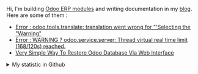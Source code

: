Hi, I'm building [Odoo ERP modules](https://apps.odoo.com/apps/browse?repo_maintainer_id=276647) and writing documentation in my [blog](https://blog.altela.net). Here are some of them :
<!-- BLOG-POST-LIST:START -->
- [Error : odoo.tools.translate: translation went wrong for &quot;&#39;Selecting the &quot;Warning&quot;](https://blog.altela.net/2023/01/error-odootoolstranslate-translation.html)
- [Error : WARNING ? odoo.service.server: Thread virtual real time limit &lpar;168/120s&rpar; reached.](https://blog.altela.net/2023/01/error-warning-odooserviceserver-thread.html)
- [Very Simple Way To Restore Odoo Database Via Web Interface](https://blog.altela.net/2023/01/very-simple-way-to-restore-odoo.html)
<!-- BLOG-POST-LIST:END -->


<details>
    <summary>My statistic in Github</summary>
<div>

<img height="154" src="https://github-readme-stats.vercel.app/api?username=altela&count_private=true&theme=github_dark&hide_border=true&show_icons=true&include_all_commits=true&hide_rank=false&custom_title=Activity%20On%20GitHub" />
  
<img height="154" src="https://github-readme-stats.vercel.app/api/top-langs/?username=altela&layout=compact&theme=github_dark&&langs_count=10&hide_border=true&custom_title=Repository's%20Composition%20Languages" />
</div>
    
<!--START_SECTION:waka-->

```text
Python             12 hrs 11 mins  █████████████▓░░░░░░░░░░░   54.83 %
XML                4 hrs 51 mins   █████▒░░░░░░░░░░░░░░░░░░░   21.83 %
SCSS               2 hrs 18 mins   ██▓░░░░░░░░░░░░░░░░░░░░░░   10.41 %
CSS                1 hr 15 mins    █▒░░░░░░░░░░░░░░░░░░░░░░░   05.68 %
textmate           34 mins         ▓░░░░░░░░░░░░░░░░░░░░░░░░   02.56 %
Text               29 mins         ▓░░░░░░░░░░░░░░░░░░░░░░░░   02.19 %
```

<!--END_SECTION:waka-->

</details>

<!-- Waka documentation : https://medium.com/@JakenH/show-off-your-coding-stats-on-your-github-profile-using-wakatime-ce3ceb1063b5 -->
